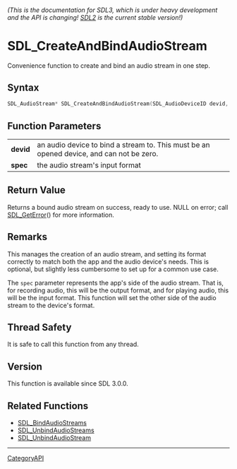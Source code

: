 ###### (This is the documentation for SDL3, which is under heavy development and the API is changing! [SDL2](https://wiki.libsdl.org/SDL2/) is the current stable version!)
# SDL_CreateAndBindAudioStream

Convenience function to create and bind an audio stream in one step.

## Syntax

```c
SDL_AudioStream* SDL_CreateAndBindAudioStream(SDL_AudioDeviceID devid, const SDL_AudioSpec *spec);

```

## Function Parameters

|               |                                                                                          |
| ------------- | ---------------------------------------------------------------------------------------- |
| **devid**     | an audio device to bind a stream to. This must be an opened device, and can not be zero. |
| **spec**      | the audio stream's input format                                                          |

## Return Value

Returns a bound audio stream on success, ready to use. NULL on error; call
[SDL_GetError](SDL_GetError.md)() for more information.

## Remarks

This manages the creation of an audio stream, and setting its format
correctly to match both the app and the audio device's needs. This is
optional, but slightly less cumbersome to set up for a common use case.

The `spec` parameter represents the app's side of the audio stream. That
is, for recording audio, this will be the output format, and for playing
audio, this will be the input format. This function will set the other side
of the audio stream to the device's format.

## Thread Safety

It is safe to call this function from any thread.

## Version

This function is available since SDL 3.0.0.

## Related Functions

* [SDL_BindAudioStreams](SDL_BindAudioStreams.md)
* [SDL_UnbindAudioStreams](SDL_UnbindAudioStreams.md)
* [SDL_UnbindAudioStream](SDL_UnbindAudioStream.md)

----
[CategoryAPI](CategoryAPI.md)
